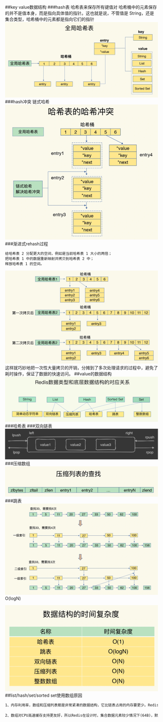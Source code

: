 ##key value数据结构
###hash表
哈希表来保存所有键值对
哈希桶中的元素保存的并不是值本身，而是指向具体值的指针。这也就是说，不管值是 String，还是集合类型，哈希桶中的元素都是指向它们的指针
![](.z_04_分布式_redis_数据结构_images/f44fa9b9.png)
###hash冲突
链式哈希
![](.z_04_分布式_redis_数据结构_images/9fc9194f.png)
###渐进式rehash过程
```asp
给哈希表 2 分配更大的空间，例如是当前哈希表 1 大小的两倍；
把哈希表 1 中的数据重新映射并拷贝到哈希表 2 中；
释放哈希表 1 的空间。
```
![](.z_04_分布式_redis_数据结构_images/f895d503.png)
这样就巧妙地把一次性大量拷贝的开销，分摊到了多次处理请求的过程中，避免了耗时操作，保证了数据的快速访问。
##value的数据结构
![](.z_04_分布式_redis_数据结构_images/46242eab.png)
###哈希表
###双向链表
![](.z_04_分布式_redis_01_数据结构_hash_跳表_压缩数组_高效性_images/1fc26b3d.png)
###压缩数组
![](.z_04_分布式_redis_数据结构_images/0b523842.png)
###跳表
![](.z_04_分布式_redis_数据结构_images/6f486046.png)
O(logN)

![](.z_04_分布式_redis_数据结构_images/0da664bd.png)
##list/hash/set/sorted set使用数组原因
```asp
1、内存利用率，数组和压缩列表都是非常紧凑的数据结构，它比链表占用的内存要更少。Redis是内存数据库，大量数据存到内存中，此时需要做尽可能的优化，提高内存的利用率。

2、数组对CPU高速缓存支持更友好，所以Redis在设计时，集合数据元素较少情况下(64B)，默认采用内存紧凑排列的方式存储，同时利用CPU高速缓存不会降低访问速度。当数据元素超过设定阈值后，避免查询时间复杂度太高，转为哈希和跳表数据结构存储，保证查询效率。
```
